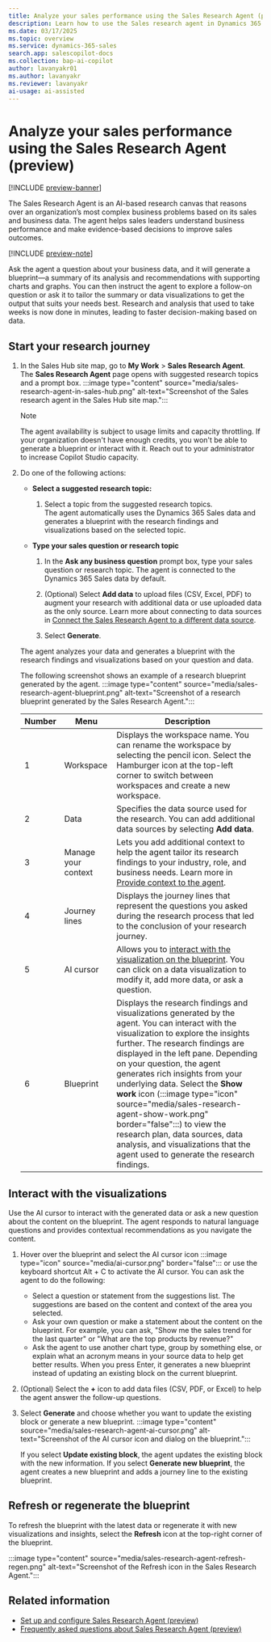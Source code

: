 ```yaml
---
title: Analyze your sales performance using the Sales Research Agent (preview)
description: Learn how to use the Sales research agent in Dynamics 365 Sales to analyze your sales performance and get insights quickly.
ms.date: 03/17/2025
ms.topic: overview
ms.service: dynamics-365-sales
search.app: salescopilot-docs
ms.collection: bap-ai-copilot
author: lavanyakr01
ms.author: lavanyakr
ms.reviewer: lavanyakr
ai-usage: ai-assisted
---
```


# Analyze your sales performance using the Sales Research Agent (preview)

[!INCLUDE [preview-banner](~/../shared-content/shared/preview-includes/preview-banner.md)]

The Sales Research Agent is an AI-based research canvas that reasons over an organization’s most complex business problems based on its sales and business data. The agent helps sales leaders understand business performance and make evidence-based decisions to improve sales outcomes.

[!INCLUDE [preview-note](~/../shared-content/shared/preview-includes/preview-note.md)]

Ask the agent a question about your business data, and it will generate a blueprint&mdash;a summary of its analysis and recommendations with supporting charts and graphs. You can then instruct the agent to explore a follow-on question or ask it to tailor the summary or data visualizations to get the output that suits your needs best. Research and analysis that used to take weeks is now done in minutes, leading to faster decision-making based on data.


## Start your research journey

1. In the Sales Hub site map, go to **My Work** > **Sales Research Agent**.  
   The **Sales Research Agent** page opens with suggested research topics and a prompt box.
   :::image type="content" source="media/sales-research-agent-in-sales-hub.png" alt-text="Screenshot of the Sales research agent in the Sales Hub site map.":::

    > [!NOTE]
    > The agent availability is subject to usage limits and capacity throttling. If your organization doesn't have enough credits, you won't be able to generate a blueprint or interact with it. Reach out to your administrator to increase Copilot Studio capacity.


1. Do one of the following actions:

   - **Select a suggested research topic:** 

       1. Select a topic from the suggested research topics.  
          The agent automatically uses the Dynamics 365 Sales data and generates a blueprint with the research findings and visualizations based on the selected topic.

   - **Type your sales question or research topic**
       1. In the **Ask any business question** prompt box, type your sales question or research topic. The agent is connected to the Dynamics 365 Sales data by default.
       
       1. (Optional) Select **Add data** to upload files (CSV, Excel, PDF) to augment your research with additional data or use uploaded data as the only source. Learn more about connecting to data sources in [Connect the Sales Research Agent to a different data source](sales-research-agent-connect-data.md).
       1. Select **Generate**.
   
    The agent analyzes your data and generates a blueprint with the research findings and visualizations based on your question and data. 

    The following screenshot shows an example of a research blueprint generated by the agent.
    :::image type="content" source="media/sales-research-agent-blueprint.png" alt-text="Screenshot of a research blueprint generated by the Sales Research Agent.":::

    |Number  |Menu  |Description  |
    |---------|---------|---------|
    |1     | Workspace         | Displays the workspace name. You can rename the workspace by selecting the pencil icon. Select the Hamburger icon at the top-left corner to switch between workspaces and create a new workspace. |
    |2     | Data | Specifies the data source used for the research. You can add additional data sources by selecting **Add data**. |
    |3     |  Manage your context       | Lets you add additional context to help the agent tailor its research findings to your industry, role, and business needs. Learn more in [Provide context to the agent](sales-research-agent-provide-context.md). |
    |4     |  Journey lines    | Displays the journey lines that represent the questions you asked during the research process that led to the conclusion of your research journey. |
    |5     |AI cursor | Allows you to [interact with the visualization on the blueprint](#interact-with-the-visualizations). You can click on a data visualization to modify it, add more data, or ask a question. |
    |6     | Blueprint         | Displays the research findings and visualizations generated by the agent. You can interact with the visualization to explore the insights further. The research findings are displayed in the left pane. Depending on your question, the agent generates rich insights from your underlying data. Select the **Show work** icon (:::image type="icon" source="media/sales-research-agent-show-work.png" border="false":::) to view the research plan, data sources, data analysis, and visualizations that the agent used to generate the research findings. |

## Interact with the visualizations

Use the AI cursor to interact with the generated data or ask a new question about the content on the blueprint. The agent responds to natural language questions and provides contextual recommendations as you navigate the content.

1. Hover over the blueprint and select the AI cursor icon :::image type="icon" source="media/ai-cursor.png" border="false"::: or use the keyboard shortcut Alt + C to activate the AI cursor. You can ask the agent to do the following:
    - Select a question or statement from the suggestions list. The suggestions are based on the content and context of the area you selected.
    - Ask your own question or make a statement about the content on the blueprint. For example, you can ask, "Show me the sales trend for the last quarter" or "What are the top products by revenue?"
    - Ask the agent to use another chart type, group by something else, or explain what an acronym means in your source data to help get better results. When you press Enter, it generates a new blueprint instead of updating an existing block on the current blueprint.

1. (Optional) Select the **+** icon to add data files (CSV, PDF, or Excel) to help the agent answer the follow-up questions.
1. Select **Generate** and choose whether you want to update the existing block or generate a new blueprint.
   :::image type="content" source="media/sales-research-agent-ai-cursor.png" alt-text="Screenshot of the AI cursor icon and dialog on the blueprint.":::

   If you select **Update existing block**, the agent updates the existing block with the new information. If you select **Generate new blueprint**, the agent creates a new blueprint and adds a journey line to the existing blueprint.

## Refresh or regenerate the blueprint

To refresh the blueprint with the latest data or regenerate it with new visualizations and insights, select the **Refresh** icon at the top-right corner of the blueprint.

:::image type="content" source="media/sales-research-agent-refresh-regen.png" alt-text="Screenshot of the Refresh icon in the Sales Research Agent.":::

## Related information

- [Set up and configure Sales Research Agent (preview)](configure-sales-research-agent.md)
- [Frequently asked questions about Sales Research Agent (preview)](faqs-sales-research-agent.md)